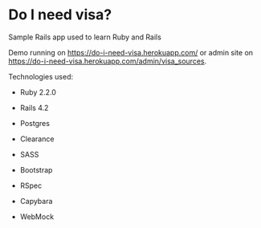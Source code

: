# Do I need visa?

Sample Rails app used to learn Ruby and Rails

Demo running on https://do-i-need-visa.herokuapp.com/ or admin site on https://do-i-need-visa.herokuapp.com/admin/visa_sources.

Technologies used:

* Ruby 2.2.0
* Rails 4.2
* Postgres
* Clearance
* SASS
* Bootstrap

* RSpec
* Capybara
* WebMock